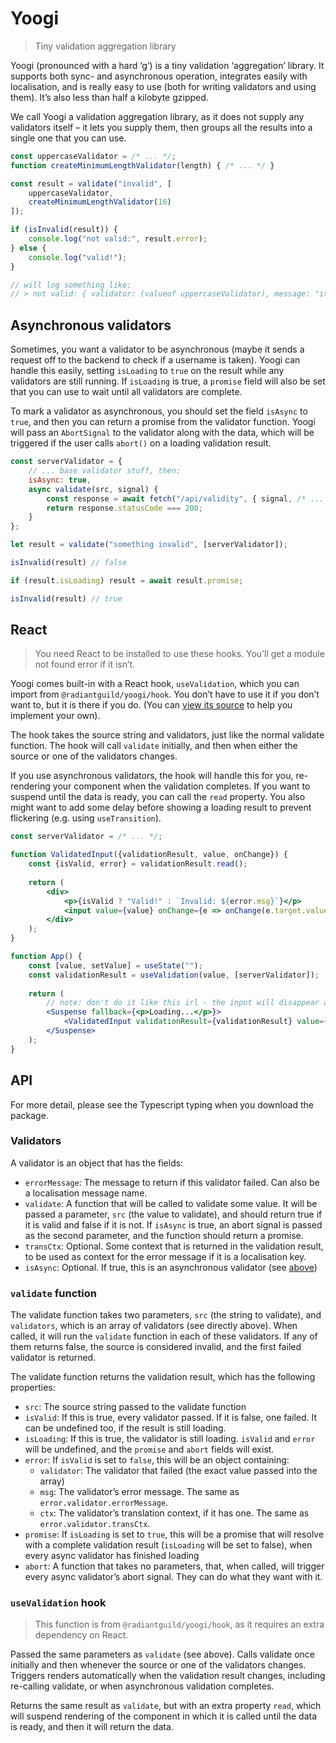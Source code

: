 # Yoogi

> Tiny validation aggregation library

Yoogi (pronounced with a hard ‘g’) is a tiny validation ‘aggregation’ library. It supports both sync- and asynchronous operation, integrates easily with localisation, and is really easy to use (both for writing validators and using them). It’s also less than half a kilobyte gzipped.

We call Yoogi a validation aggregation library, as it does not supply any validators itself – it lets you supply them, then groups all the results into a single one that you can use.

```js
const uppercaseValidator = /* ... */;
function createMinimumLengthValidator(length) { /* ... */ }

const result = validate("invalid", [
    uppercaseValidator,
    createMinimumLengthValidator(16)
]);

if (isInvalid(result)) {
    console.log("not valid:", result.error);
} else {
    console.log("valid!");
}

// will log something like:
// > not valid: { validator: (valueof uppercaseValidator), message: "it isn't uppercase!" }
```

## Asynchronous validators

Sometimes, you want a validator to be asynchronous (maybe it sends a request off to the backend to check if a username is taken). Yoogi can handle this easily, setting `isLoading` to `true` on the result while any validators are still running. If `isLoading` is true, a `promise` field will also be set that you can use to wait until all validators are complete.

To mark a validator as asynchronous, you should set the field `isAsync` to `true`, and then you can return a promise from the validator function. Yoogi will pass an `AbortSignal` to the validator along with the data, which will be triggered if the user calls `abort()` on a loading validation result.

```js
const serverValidator = {
    // ... base validator stuff, then:
    isAsync: true,
    async validate(src, signal) {
        const response = await fetch("/api/validity", { signal, /* ... */ });
        return response.statusCode === 200;
    }
};

let result = validate("something invalid", [serverValidator]);

isInvalid(result) // false

if (result.isLoading) result = await result.promise;

isInvalid(result) // true
```

## React

> You need React to be installed to use these hooks. You’ll get a module not found error if it isn’t.

Yoogi comes built-in with a React hook, `useValidation`, which you can import from `@radiantguild/yoogi/hook`. You don’t have to use it if you don’t want to, but it is there if you do. (You can [view its source](./src/hook.ts) to help you implement your own).

The hook takes the source string and validators, just like the normal validate function. The hook will call `validate` initially, and then when either the source or one of the validators changes.

If you use asynchronous validators, the hook will handle this for you, re-rendering your component when the validation completes. If you want to suspend until the data is ready, you can call the `read` property. You also might want to add some delay before showing a loading result to prevent flickering (e.g. using `useTransition`).

```jsx
const serverValidator = /* ... */;

function ValidatedInput({validationResult, value, onChange}) {
    const {isValid, error} = validationResult.read();
    
    return (
        <div>
            <p>{isValid ? "Valid!" : `Invalid: ${error.msg}`}</p>
        	<input value={value} onChange={e => onChange(e.target.value)} />
        </div>
    );
}

function App() {
    const [value, setValue] = useState("");
    const validationResult = useValidation(value, [serverValidator]);
    
    return (
        // note: don't do it like this irl - the input will disappear as you type
    	<Suspense fallback={<p>Loading...</p>}>
        	<ValidatedInput validationResult={validationResult} value={value} onChange={setValue} />
        </Suspense>
    );
}
```



## API

For more detail, please see the Typescript typing when you download the package.

### Validators

A validator is an object that has the fields:

- `errorMessage`: The message to return if this validator failed. Can also be a localisation message name.
- `validate`: A function that will be called to validate some value. It will be passed a parameter, `src` (the value to validate), and should return true if it is valid and false if it is not. If `isAsync` is true, an abort signal is passed as the second parameter, and the function should return a promise.
- `transCtx`: Optional. Some context that is returned in the validation result, to be used as context for the error message if it is a localisation key.
- `isAsync`: Optional. If true, this is an asynchronous validator (see [above](#asynchronous-validators))

### `validate` function

The validate function takes two parameters, `src` (the string to validate), and `validators`, which is an array of validators (see directly above). When called, it will run the `validate` function in each of these validators. If any of them returns false, the source is considered invalid, and the first failed validator is returned.

The validate function returns the validation result, which has the following properties:

- `src`: The source string passed to the validate function
- `isValid`: If this is true, every validator passed. If it is false, one failed. It can be undefined too, if the result is still loading.
- `isLoading`: If this is true, the validator is still loading. `isValid` and `error` will be undefined, and the `promise`  and `abort` fields will exist.
- `error`: If `isValid` is set to `false`, this will be an object containing:
  - `validator`: The validator that failed (the exact value passed into the array)
  - `msg`: The validator’s error message. The same as `error.validator.errorMessage`.
  - `ctx`: The validator’s translation context, if it has one. The same as `error.validator.transCtx`.
- `promise`: If `isLoading` is set to `true`, this will be a promise that will resolve with a complete validation result (`isLoading` will be set to false), when every async validator has finished loading
- `abort`: A function that takes no parameters, that, when called, will trigger every async validator’s abort signal. They can do what they want with it.

### `useValidation` hook

> This function is from `@radiantguild/yoogi/hook`, as it requires an extra dependency on React.

Passed the same parameters as `validate` (see above). Calls validate once initially and then whenever the source or one of the validators changes. Triggers renders automatically when the validation result changes, including re-calling validate, or when asynchronous validation completes.

Returns the same result as `validate`, but with an extra property `read`, which will suspend rendering of the component in which it is called until the data is ready, and then it will return the data.
